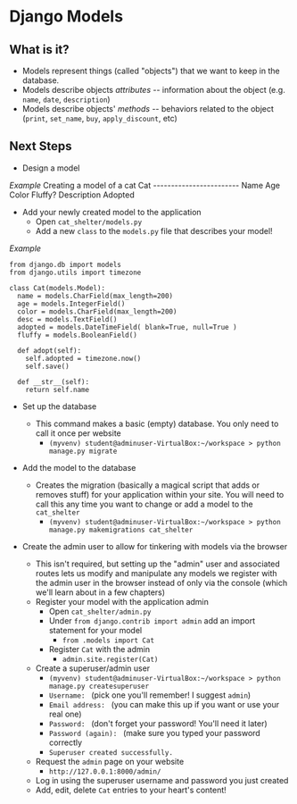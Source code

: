 # Django Models #

## What is it? ##

- Models represent things (called "objects") that we want to keep in the database.
- Models describe objects *attributes* -- information about the object (e.g. `name`, `date`, `description`)
- Models describe objects' *methods* -- behaviors related to the object (`print`, `set_name`, `buy`, `apply_discount`, etc)

## Next Steps ##

- Design a model

*Example*
Creating a model of a cat
    Cat
    ------------------------
    Name
    Age
    Color
    Fluffy?
    Description
    Adopted
    
- Add your newly created model to the application
  - Open `cat_shelter/models.py`
  - Add a new `class` to the `models.py` file that describes your model!

*Example*

    from django.db import models
    from django.utils import timezone
    
    class Cat(models.Model):
      name = models.CharField(max_length=200)
      age = models.IntegerField()
      color = models.CharField(max_length=200)
      desc = models.TextField()
      adopted = models.DateTimeField( blank=True, null=True )
      fluffy = models.BooleanField()
    
      def adopt(self):
        self.adopted = timezone.now()
        self.save()
    
      def __str__(self):
        return self.name

- Set up the database
  - This command makes a basic (empty) database.  You only need to call it once per website
    - `(myvenv) student@adminuser-VirtualBox:~/workspace > python manage.py migrate`

- Add the model to the database
  - Creates the migration (basically a magical script that adds or removes stuff) for your application within your site.  You will need to call this any time you want to change or add a model to the `cat_shelter`
    - `(myvenv) student@adminuser-VirtualBox:~/workspace > python manage.py makemigrations cat_shelter`

- Create the admin user to allow for tinkering with models via the browser
  - This isn't required, but setting up the "admin" user and associated routes lets us modify and manipulate any models we register with the admin user in the browser instead of only via the console (which we'll learn about in a few chapters)
  - Register your model with the application admin
    - Open `cat_shelter/admin.py`
    - Under `from django.contrib import admin` add an import statement for your model
      - `from .models import Cat`
    - Register `Cat` with the admin
      - `admin.site.register(Cat)`
  - Create a superuser/admin user
    - `(myvenv) student@adminuser-VirtualBox:~/workspace > python manage.py createsuperuser`
    - `Username: ` (pick one you'll remember!  I suggest `admin`)
    - `Email address: ` (you can make this up if you want or use your real one)
    - `Password: ` (don't forget your password!  You'll need it later)
    - `Password (again): ` (make sure you typed your password correctly
    - `Superuser created successfully.`
  - Request the `admin` page on your website
    - `http://127.0.0.1:8000/admin/`
  - Log in using the superuser username and password you just created
  - Add, edit, delete `Cat` entries to your heart's content!
